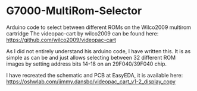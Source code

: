 # G7000-MultiRom-Selector
Arduino code to select between different ROMs on the Wilco2009 multirom cartridge
The videopac-cart by wilco2009 can be found here:
https://github.com/wilco2009/videopac-cart

As I did not entirely understand his arduino code, I have written this.
It is as simple as can be and just allows selecting between 32 different
ROM images by setting address bits 14-18 on an 29F040/39F040 chip.

I have recreated the schematic and PCB at EasyEDA, it is available here:
https://oshwlab.com/jimmy.dansbo/videopac_cart_v1-2_display_copy
